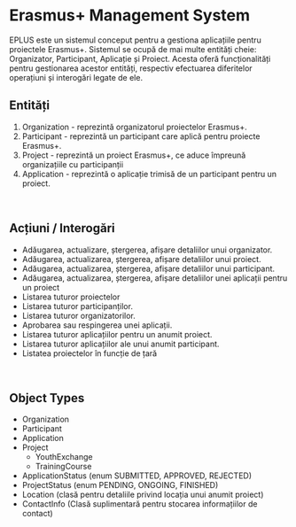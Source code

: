 # Erasmus+ Management System

EPLUS este un sistemul conceput pentru a gestiona aplicațiile pentru proiectele Erasmus+. Sistemul se ocupă de mai multe entități cheie: Organizator, Participant, Aplicație și Proiect. Acesta oferă funcționalități pentru gestionarea acestor entități, respectiv efectuarea diferitelor operațiuni și interogări legate de ele.

## Entități

1. Organization - reprezintă organizatorul proiectelor Erasmus+.
2. Participant - reprezintă un participant care aplică pentru proiecte Erasmus+.
3. Project - reprezintă un proiect Erasmus+, ce aduce împreună organizațiile cu participanții
4. Application - reprezintă o aplicație trimisă de un participant pentru un proiect.

<br>

## Acțiuni / Interogări 

- Adăugarea, actualizare, ștergerea, afișare detaliilor unui organizator.
- Adăugarea, actualizarea, ștergerea, afișare detaliilor unui proiect.
- Adăugarea, actualizarea, ștergerea, afișare detaliilor unui participant.
- Adăugarea, actualizarea, ștergerea, afișare detaliilor unei aplicații pentru un proiect
- Listarea tuturor proiectelor
- Listarea tuturor participanților.
- Listarea tuturor organizatorilor.
- Aprobarea sau respingerea unei aplicații.
- Listarea tuturor aplicațiilor pentru un anumit proiect.
- Listarea tuturor aplicațiilor ale unui anumit participant.
- Listatea proiectelor în funcție de țară

<br>

## Object Types

- Organization
- Participant
- Application
- Project
  - YouthExchange
  - TrainingCourse
- ApplicationStatus (enum SUBMITTED, APPROVED, REJECTED)
- ProjectStatus (enum PENDING, ONGOING, FINISHED)
- Location (clasă pentru detaliile privind locația unui anumit proiect)
- ContactInfo (Clasă suplimentară pentru stocarea informațiilor de contact)